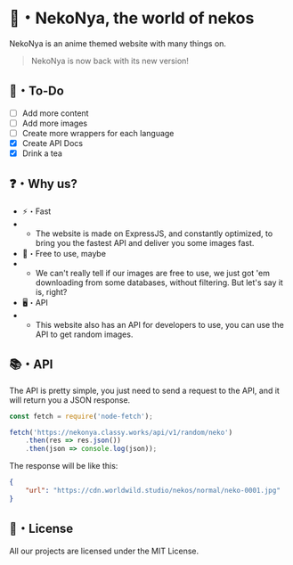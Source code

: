 # 🌿・NekoNya, the world of nekos

NekoNya is an anime themed website with many things on.

> NekoNya is now back with its new version!

## 📝・To-Do

- [ ] Add more content
- [ ] Add more images
- [ ] Create more wrappers for each language
- [x] Create API Docs
- [x] Drink a tea

## ❓・Why us?

- ⚡・Fast
- - The website is made on ExpressJS, and constantly optimized, to bring you the fastest API and deliver you some images fast.
- 📜・Free to use, maybe
- - We can't really tell if our images are free to use, we just got 'em downloading from some databases, without filtering. But let's say it is, right?
- 🖥・API
- - This website also has an API for developers to use, you can use the API to get random images.

## 📚・API

The API is pretty simple, you just need to send a request to the API, and it will return you a JSON response.
```js
const fetch = require('node-fetch');

fetch('https://nekonya.classy.works/api/v1/random/neko')
    .then(res => res.json())
    .then(json => console.log(json));
```
The response will be like this:
```json
{
    "url": "https://cdn.worldwild.studio/nekos/normal/neko-0001.jpg"
}
```

## 📜・License

All our projects are licensed under the MIT License.
